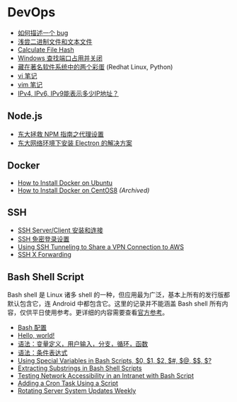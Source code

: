 # DevOps

- [如何描述一个 bug](how_to_describe_a_bug.md)
- [浅尝二进制文件和文本文件](binary_text.md)
- [Calculate File Hash](CalculateFileHash.md)
- [Windows 查找端口占用并关闭](Windows-search-close-port.md)
- [藏在著名软件系统中的两个彩蛋](easter_egg_hidden_in_famous_softwares.md) (Redhat Linux, Python)
- [vi 笔记](vi.md)
- [vim 笔记](vim.md)
- [IPv4, IPv6, IPv9能表示多少IP地址？](addr_cnt_of_ipvn.md)

## Node.js

- [东大拯救 NPM 指南之代理设置](npm_proxy.md)
- [东大网络环境下安装 Electron 的解决方案](install_npm_electron.md)

## Docker

- [How to Install Docker on Ubuntu](install_docker_on_ubuntu.md)
- [How to Install Docker on CentOS8](how_to_install_docker_on_centos8.md) *(Archived)*

## SSH

- [SSH Server/Client 安装和连接](ssh_server_client.md)
- [SSH 免密登录设置](ssh_passwordless.md)
- [Using SSH Tunneling to Share a VPN Connection to AWS](ssh_tunnel_share_vpn_connection.md)
- [SSH X Forwarding](ssh_x_forwarding.md)

## Bash Shell Script

Bash shell 是 Linux 诸多 shell 的一种，但应用最为广泛，基本上所有的发行版都默认包含它，连 Android 中都包含它。这里的记录并不能涵盖 Bash shell 所有内容，仅供平日使用参考。更详细的内容需要查看[官方参考](http://www.gnu.org/software/bash/manual/bashref.html)。

- [Bash 配置](bashshellscript/profile.md)
- [Hello, world!](bashshellscript/helloworld.md)
- [语法：变量定义，用户输入，分支，循环，函数](bashshellscript/syntax.md)
- [语法：条件表达式](bashshellscript/Bash-Conditional-Expressions.md)
- [Using Special Variables in Bash Scripts, $0, $1, $2, $#, $@, $$, $?](dollar_in_bash.md)
- [Extracting Substrings in Bash Shell Scripts](bash_script_retrieve_substring.md)
- [Testing Network Accessibility in an Intranet with Bash Script](test_network_accessibility.md)
- [Adding a Cron Task Using a Script](adding_a_cron_task_using_a_script.md)
- [Rotating Server System Updates Weekly](RotatingServerSystemUpdatesWeekly.md)

